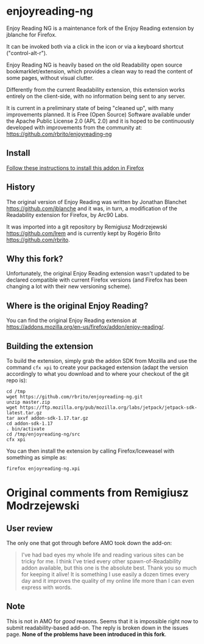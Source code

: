 # enjoyreading-ng

Enjoy Reading NG is a maintenance fork of the Enjoy Reading extension by
jblanche for Firefox.

It can be invoked both via a click in the icon or via a keyboard
shortcut ("control-alt-r").

Enjoy Reading NG is heavily based on the old Readability open
source bookmarklet/extension, which provides a clean way to read
the content of some pages, without visual clutter.

Differently from the current Readability extension, this
extension works entirely on the client-side, with no information
being sent to any server.

It is current in a preliminary state of being "cleaned up", with
many improvements planned. It is Free (Open Source) Software
available under the Apache Public License 2.0 (APL 2.0) and it is
hoped to be continuously developed with improvements from the
community at:  https://github.com/rbrito/enjoyreading-ng

## Install

[Follow these instructions to install this addon in Firefox](../../releases/latest)

## History

The original version of Enjoy Reading was written by Jonathan Blanchet
<https://github.com/jblanche> and it was, in turn, a modification of the
Readability extension for Firefox, by Arc90 Labs.

It was imported into a git repository by Remigiusz Modrzejewski
<https://github.com/lrem> and is currently kept by Rogério Brito
<https://github.com/rbrito>.

## Why this fork?

Unfortunately, the original Enjoy Reading extension wasn't updated to be
declared compatible with current Firefox versions (and Firefox has been
changing a lot with their new versioning scheme).

## Where is the original Enjoy Reading?

You can find the original Enjoy Reading extension at
<https://addons.mozilla.org/en-us/firefox/addon/enjoy-reading/>.

## Building the extension

To build the extension, simply grab the addon SDK from Mozilla and use the
command `cfx xpi` to create your packaged extension (adapt the version
accordingly to what you download and to where your checkout of the git repo
is):

    cd /tmp
    wget https://github.com/rbrito/enjoyreading-ng.git
    unzip master.zip
    wget https://ftp.mozilla.org/pub/mozilla.org/labs/jetpack/jetpack-sdk-latest.tar.gz
    tar axvf addon-sdk-1.17.tar.gz
    cd addon-sdk-1.17
    . bin/activate
    cd /tmp/enjoyreading-ng/src
    cfx xpi

You can then install the extension by calling Firefox/Iceweasel with
something as simple as:

    firefox enjoyreading-ng.xpi

# Original comments from Remigiusz Modrzejewski

## User review

The only one that got through before AMO took down the add-on:

> I've had bad eyes my whole life and reading various sites can be tricky
> for me. I think I've tried every other spawn-of-Readability addon
> available, but this one is the absolute best. Thank you so much for
> keeping it alive! It is something I use easily a dozen times every day and
> it improves the quality of my online life more than I can even express
> with words.

## Note

This is not in AMO for *good* reasons.
Seems that it is impossible right now to submit readability-based add-on.
The reply is broken down in the issues page.
**None of the problems have been introduced in this fork**.

